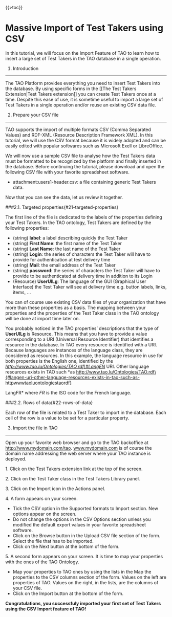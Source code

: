 <!--
parent:
    title: Tutorials
author:
    - 'Jérôme Bogaerts'
created_at: '2011-09-13 11:20:33'
updated_at: '2013-03-13 12:47:04'
tags:
    - Tutorials
-->

{{\>toc}}

Massive Import of Test Takers using CSV
=======================================

In this tutorial, we will focus on the Import Feature of TAO to learn how to insert a large set of Test Takers in the TAO database in a single operation.

1. Introduction
---------------

The TAO Platform provides everything you need to insert Test Takers into the database. By using specific forms in the [[The Test Takers Extension|Test Takers extension]] you can create Test Takers once at a time. Despite this ease of use, it is sometime useful to import a large set of Test Takers in a single operation and/or reuse an existing CSV data file.

2. Prepare your CSV file
------------------------

TAO supports the import of multiple formats CSV (Comma Separated Values) and RDF-XML (Resource Description Framework XML). In this tutorial, we will use the CSV format because it is widely adopted and can be easily edited with popular softwares such as Microsoft Exell or LibreOffice.

We will now use a sample CSV file to analyse how the Test Takers data must be formatted to be recognized by the platform and finally inserted in the database. Before continuing the tutorial, please download and open the following CSV file with your favorite spreadsheet software.

-   attachment:users1-header.csv: a file containing generic Test Takers data.

Now that you can see the data, let us review it together.

###2.1. Targeted properties{#21-targeted-properties}

The first line of the file is dedicated to the labels of the properties defining your Test Takers. In the TAO ontology, Test Takers are defined by the following properties:

-   (string) **label**: a label describing quickly the Test Taker
-   (string) **First Name**: the first name of the Test Taker
-   (string) **Last Name**: the last name of the Test Taker
-   (string) **Login**: the series of characters the Test Taker will have to provide for authentication at test delivery time
-   (string) **Mail**: the email address of the Test Taker
-   (string) **password**: the series of characters the Test Taker will have to provide to be authenticated at delivery time in addition to its Login
-   (Resource) **UserUILg**: The language of the GUI (Graphical User Interface) the Test Taker will see at delivery time e.g. button labels, links, items, …

You can of course use existing CSV data files of your organization that have more than these properties as a basis. The mapping between your properties and the properties of the Test Taker class in the TAO ontology will be done at import time later on.

You probably noticed in the TAO properties’ descriptions that the type of **UserUILg** is Resource. This means that you have to provide a value corresponding to a URI (Universal Resource Identifier) that identifies a resource in the database. In TAO every resource is identified with a URI. Because languages are instances of the language class, they are considered as resources. In this example, the language resource in use for both properties is the English one, identified by the *http://www.tao.lu/Ontologies/TAO.rdf\#LangEN* URI. Other language resources exists in TAO such *as http://www.tao.lu/Ontologies/TAO.rdf\{#langen-uri-other-language-resources-exists-in-tao-such-as-httpwwwtaoluontologiestaordf}

LangFR* where *FR* is the ISO code for the French language.

###2.2. Rows of data{#22-rows-of-data}

Each row of the file is related to a Test Taker to import in the database. Each cell of the row is a value to be set for a particular property.

3. Import the file in TAO
-------------------------

Open up your favorite web browser and go to the TAO backoffice at http://www.mydomain.com/tao. www.mydomain.com is of course the domain name addressing the web server where your TAO instance is deployed.

1\. Click on the Test Takers extension link at the top of the screen.

2\. Click on the Test Taker class in the Test Takers Library panel.

3\. Click on the Import icon in the Actions panel.

4\. A form appears on your screen.

-   Tick the CSV option in the Supported formats to Import section. New options appear on the screen.
-   Do not change the options in the CSV Options section unless you modified the default export values in your favorite spreadsheet software.
-   Click on the Browse button in the Upload CSV file section of the form. Select the file that has to be imported.
-   Click on the Next button at the bottom of the form.

5\. A second form appears on your screen. It is time to map your properties with the ones of the TAO Ontology.

-   Map your properties to TAO ones by using the lists in the Map the properties to the CSV columns section of the form. Values on the left are properties of TAO. Values on the right, in the lists, are the columns of your CSV file.
-   Click on the Import button at the bottom of the form.

**Congratulations, you successfuly imported your first set of Test Takers using the CSV Import feature of TAO!**

